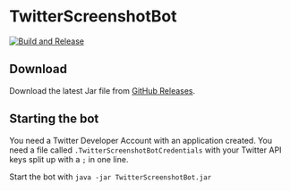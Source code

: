 # TwitterScreenshotBot

[![Build and Release](https://github.com/Timwun/TwitterScreenshotBot/actions/workflows/build-and-release.yml/badge.svg)](https://github.com/Timwun/TwitterScreenshotBot/actions/workflows/build-and-release.yml)

## Download
Download the latest Jar file from [GitHub Releases](https://github.com/Timwun/TwitterScreenshotBot/releases).

## Starting the bot
You need a Twitter Developer Account with an application created.
You need a file called `.TwitterScreenshotBotCredentials` with your Twitter API keys split up with a `;` in one line.

Start the bot with `java -jar TwitterScreenshotBot.jar`
